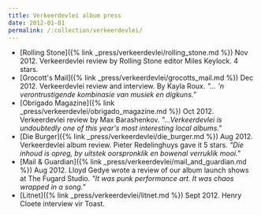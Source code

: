 ```yaml
---
title: Verkeerdevlei album press
date: 2012-01-01
permalink: /:collection/verkeerdevlei/
---
```


- [Rolling Stone]({% link _press/verkeerdevlei/rolling_stone.md %}) Nov 2012. Verkeerdevlei review by Rolling Stone editor Miles Keylock. 4 stars.
- [Grocott's Mail]({% link _press/verkeerdevlei/grocotts_mail.md %}) Dec 2012. Verkeerdevlei review and interview. By Kayla Roux. *"... 'n verontrustigende kombinasie van musiek en digkuns."*
- [Obrigado Magazine]({% link _press/verkeerdevlei/obrigado_magazine.md %}) Oct 2012. Verkeerdevlei review by Max Barashenkov. *"...Verkeerdevlei is undoubtedly one of this year's most interesting local albums."*
- [Die Burger]({% link _press/verkeerdevlei/die_burger.md %}) Aug 2012. Verkeerdevlei album review. Pieter Redelinghuys gave it 5 stars. *"Die inhoud is opreg, by uitstek oorspronklik en bowenal verruklik mooi."*
- [Mail & Guardian]({% link _press/verkeerdevlei/mail_and_guardian.md %}) Aug 2012. Lloyd Gedye wrote a review of our album launch shows at The Fugard Studio. *"It was punk performance art. It was chaos wrapped in a song."*
- [Litnet]({% link _press/verkeerdevlei/litnet.md %}) Sept 2012. Henry Cloete interview vir Toast.
